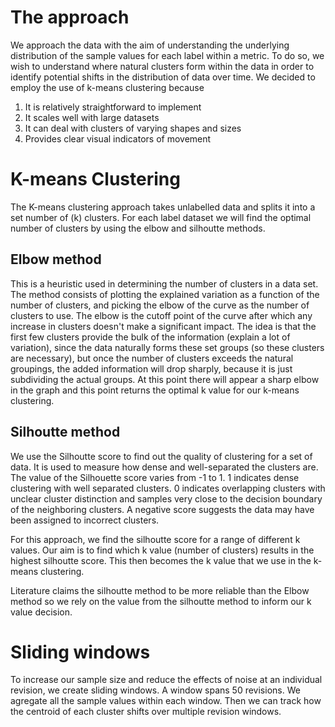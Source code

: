 # The approach
We approach the data with the aim of understanding the underlying distribution
of the sample values for each label within a metric. To do so, we wish to
understand where natural clusters form within the data in order to identify
potential shifts in the distribution of data over time. We decided to employ the
use of k-means clustering because

1. It is relatively straightforward to implement
1. It scales well with large datasets
1. It can deal with clusters of varying shapes and sizes
1. Provides clear visual indicators of movement


# K-means Clustering
The K-means clustering approach takes unlabelled data and splits it into a set
number of (k) clusters. For each label dataset we will find the optimal number
of clusters by using the elbow and silhoutte methods.
## Elbow method
This is a heuristic used in determining the number of clusters in a data set.
The method consists of plotting the explained variation as a function of the
number of clusters, and picking the elbow of the curve as the number of clusters
to use. The elbow is the cutoff point of the curve after which any increase in
clusters doesn't make a significant impact. The idea is that the first few
clusters provide the bulk of the information (explain a lot of variation), since
the data naturally forms these set groups (so these clusters are necessary), but
once the number of clusters exceeds the natural groupings, the added information
will drop sharply, because it is just subdividing the actual groups. At this
point there will appear a sharp elbow in the graph and this point returns the
optimal k value for our k-means clustering.

## Silhoutte method
We use the Silhoutte score to find out the quality of clustering for a set of
data. It is used to measure how dense and well-separated the clusters are. The
value of the Silhouette score varies from -1 to 1. 1 indicates dense clustering
with well separated clusters. 0 indicates overlapping clusters with unclear
cluster distinction and samples very close to the decision boundary of the
neighboring clusters. A negative score suggests the data may have been assigned
to incorrect clusters.

For this approach, we find the silhoutte score for a range of different k
values. Our aim is to find which k value (number of clusters) results in the
highest silhoutte score. This then becomes the k value that we use in the
k-means clustering.

Literature claims the silhoutte method to be more reliable than the Elbow method
so we rely on the value from the silhoutte method to inform our k value
decision.


# Sliding windows
To increase our sample size and reduce the effects of noise at an individual
revision, we create sliding windows. A window spans 50 revisions. We agregate
all the sample values within each window. Then we can track how the centroid of
each cluster shifts over multiple revision windows.
